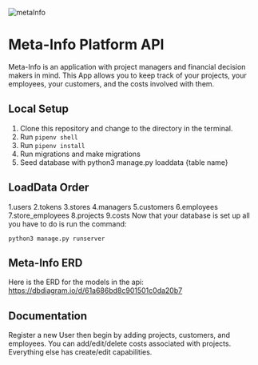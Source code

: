 ![metaInfo](https://user-images.githubusercontent.com/86749126/146261527-4f0eb8d8-73e2-46ac-b07c-e02b9cde7117.png)

# Meta-Info Platform API

Meta-Info is an application with project managers and financial decision makers in mind. This App allows you to keep track of your projects, your employees, your customers, and the costs involved with them. 
## Local Setup

1. Clone this repository and change to the directory in the terminal.
2. Run `pipenv shell`
3. Run `pipenv install`
4. Run migrations and make migrations
5. Seed database with python3 manage.py loaddata {table name}

## LoadData Order
1.users
2.tokens
3.stores
4.managers
5.customers
6.employees
7.store_employees
8.projects
9.costs
Now that your database is set up all you have to do is run the command:

```
python3 manage.py runserver
```

## Meta-Info ERD

Here is the ERD for the models in the api: https://dbdiagram.io/d/61a686bd8c901501c0da20b7

## Documentation

Register a new User then begin by adding projects, customers, and employees.
You can add/edit/delete costs associated with projects.
Everything else has create/edit capabilities.
